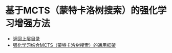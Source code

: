 # 基于MCTS（蒙特卡洛树搜索）的强化学习增强方法

* [返回上层目录](../advanced-theme-and-technique.md)
* [强化学习结合MCTS（蒙特卡洛树搜索）的通用框架](rl-and-mcts-general-framework/rl-and-mcts-general-framework.md)

